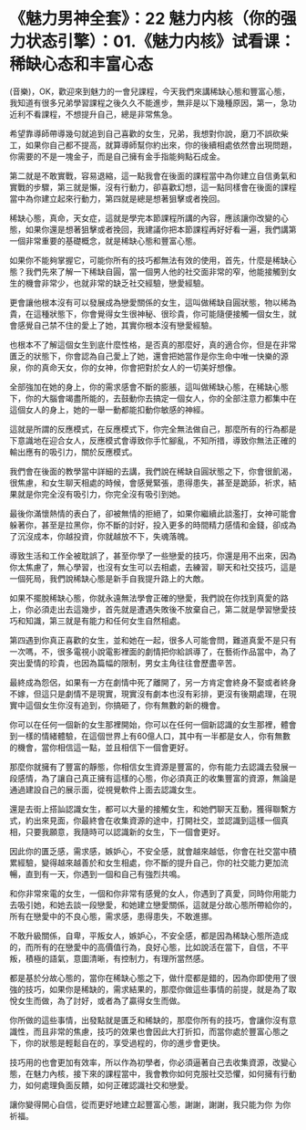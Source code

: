 # 《魅力男神全套》：22 魅力内核（你的强力状态引擎）：01.《魅力内核》试看课：稀缺心态和丰富心态

(音樂)，OK，歡迎來到魅力的一會兒課程，今天我們來講稀缺心態和豐富心態，我知道有很多兄弟學習課程之後久久不能進步，無非是以下幾種原因，第一，急功近利不看課程，不想提升自己，總是非常焦急。

希望靠導師帶導幾句就追到自己喜歡的女生，兄弟，我想對你說，磨刀不誤砍柴工，如果你自己都不提高，就算導師幫你約出來，你的後續相處依然會出現問題，你需要的不是一塊金子，而是自己擁有金手指能夠點石成金。

第二就是不敢實戰，容易退縮，這一點我會在後面的課程當中為你建立自信勇氣和實戰的步驟，第三就是懶，沒有行動力，卻喜歡幻想，這一點同樣會在後面的課程當中為你建立起來行動力，第四就是總是想著狙擊或者挽回。

稀缺心態，真命，天女症，這就是學完本節課程所講的內容，應該讓你改變的心態，如果你還是想著狙擊或者挽回，我建議你把本節課程再好好看一遍，我們講第一個非常重要的基礎概念，就是稀缺心態和豐富心態。

如果你不能夠掌握它，可能你所有的技巧都無法有效的使用，首先，什麼是稀缺心態？我們先來了解一下稀缺自圓，當一個男人他的社交面非常的窄，他能接觸到女生的機會非常少，也就非常的缺乏社交經驗，戀愛經驗。

更會讓他根本沒有可以發展成為戀愛關係的女生，這叫做稀缺自圓狀態，物以稀為貴，在這種狀態下，你會覺得女生很神秘、很珍貴，你可能隨便接觸一個女生，就會感覺自己禁不住的愛上了她，其實你根本沒有戀愛經驗。

也根本不了解這個女生到底什麼性格，是否真的那麼好，真的適合你，但是在非常匱乏的狀態下，你會認為自己愛上了她，還會把她當作是你生命中唯一快樂的源泉，你的真命天女，你的女神，你會把對於女人的一切美好想像。

全部強加在她的身上，你的需求感會不斷的膨脹，這叫做稀缺心態，在稀缺心態下，你的大腦會竭盡所能的，去鼓動你去搞定一個女人，你的全部注意力都集中在這個女人的身上，她的一舉一動都能扣動你敏感的神經。

這就是所謂的反應模式，在反應模式下，你完全無法做自己，那麼所有的行為都是下意識地在迎合女人，反應模式會導致你手忙腳亂，不知所措，導致你無法正確的輸出應有的吸引力，關於反應模式。

我們會在後面的教學當中詳細的去講，我們說在稀缺自圓狀態之下，你會很飢渴，很焦慮，和女生聊天相處的時候，會感覺緊張，患得患失，甚至是跪舔，祈求，結果就是你完全沒有吸引力，你完全沒有吸引到她。

最後你滿懷熱情的表白了，卻被無情的拒絕了，如果你繼續此談濫打，女神可能會躲著你，甚至是拉黑你，你不斷的討好，投入更多的時間精力感情和金錢，卻成為了沉沒成本，你越投資，你就越放不下，失魂落魄。

導致生活和工作全被耽誤了，甚至你學了一些戀愛的技巧，你還是用不出來，因為你太焦慮了，無心學習，也沒有女生可以去相處，去練習，聊天和社交技巧，這是一個死局，我們說稀缺心態是新手自我提升路上的大敵。

如果不擺脫稀缺心態，你就永遠無法學會正確的戀愛，我們說在你找到真愛的路上，你必須走出去這幾步，首先就是遭遇失敗後不放棄自己，第二就是學習戀愛技巧和知識，第三就是有能力和任何女生自然相處。

第四遇到你真正喜歡的女生，並和她在一起，很多人可能會問，難道真愛不是只有一次嗎，不，很多電視小說電影裡面的劇情把你給誤導了，在藝術作品當中，為了突出愛情的珍貴，也因為篇幅的限制，男女主角往往會歷盡辛苦。

最終成為怨侶，如果有一方在劇情中死了離開了，另一方肯定會終身不娶或者終身不嫁，但這只是劇情不是現實，現實沒有劇本也沒有彩排，更沒有後期處理，在現實中這個女生你沒有追到，你搞砸了，你有無數的新的機會。

你可以在任何一個新的女生那裡開始，你可以在任何一個新認識的女生那裡，體會到一樣的情緒體驗，在這個世界上有60億人口，其中有一半都是女人，你有無數的機會，當你相信這一點，並且相信下一個會更好。

那麼你就擁有了豐富的靜態，你相信女生資源是豐富的，你有能力去認識去發展一段感情，為了讓自己真正擁有這樣的心態，你必須真正的收集豐富的資源，無論是通過建設自己的展示面，從視覺軟件上面去認識女生。

還是去街上搭訕認識女生，都可以大量的接觸女生，和她們聊天互動，獲得聯繫方式，約出來見面，你最終會在收集資源的途中，打開社交，並認識到這樣一個真相，只要我願意，我隨時可以認識新的女生，下一個會更好。

因此你的匱乏感，需求感，嫉妒心，不安全感，就會越來越低，你會在社交當中積累經驗，變得越來越善於和女生相處，你不斷的提升自己，你的社交能力更加流暢，直到有一天，你遇到一個和自己有強烈共鳴。

和你非常來電的女生，一個和你非常有感覺的女人，你遇到了真愛，同時你用能力去吸引她，和她去談一段戀愛，和她建立戀愛關係，這就是分故心態所帶給你的，所有在戀愛中的不良心態，需求感，患得患失，不敢進挪。

不敢升級關係，自卑，平叛女人，嫉妒心，不安全感，都是因為稀缺心態所造成的，而所有的在戀愛中的高價值行為，良好心態，比如說活在當下，自信，不平叛，積極的語氣，意圖清晰，有控制力，有理所當然感。

都是基於分故心態的，當你在稀缺心態之下，做什麼都是錯的，因為你即使用了很強的技巧，如果你是稀缺的，需求結果的，那麼你做這些事情的前提，就是為了取悅女生而做，為了討好，或者為了贏得女生而做。

你所做的這些事情，出發點就是匱乏和稀缺的，那麼你所有的技巧，會讓你沒有意識性，而且非常的焦慮，技巧的效果也會因此大打折扣，而當你處於豐富心態之下，你的狀態是輕鬆自在的，享受過程的，你的進步會更快。

技巧用的也會更加有效率，所以作為初學者，你必須逼著自己去收集資源，改變心態，在魅力內核，接下來的課程當中，我會教你如何克服社交恐懼，如何擁有行動力，如何處理負面反饋，如何正確認識社交和戀愛。

讓你變得開心自信，從而更好地建立起豐富心態，謝謝，謝謝，我只能为你 为你祈福。